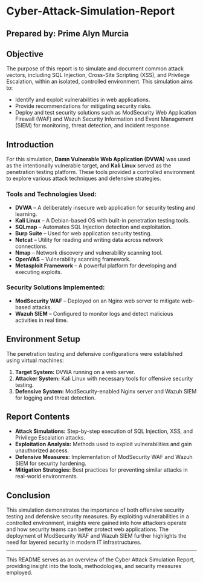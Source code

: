 # Cyber-Attack-Simulation-Report

## Prepared by: Prime Alyn Murcia

## Objective
The purpose of this report is to simulate and document common attack vectors, including SQL Injection, Cross-Site Scripting (XSS), and Privilege Escalation, within an isolated, controlled environment. This simulation aims to:
- Identify and exploit vulnerabilities in web applications.
- Provide recommendations for mitigating security risks.
- Deploy and test security solutions such as ModSecurity Web Application Firewall (WAF) and Wazuh Security Information and Event Management (SIEM) for monitoring, threat detection, and incident response.

## Introduction
For this simulation, **Damn Vulnerable Web Application (DVWA)** was used as the intentionally vulnerable target, and **Kali Linux** served as the penetration testing platform. These tools provided a controlled environment to explore various attack techniques and defensive strategies.

### Tools and Technologies Used:
- **DVWA** – A deliberately insecure web application for security testing and learning.
- **Kali Linux** – A Debian-based OS with built-in penetration testing tools.
- **SQLmap** – Automates SQL Injection detection and exploitation.
- **Burp Suite** – Used for web application security testing.
- **Netcat** – Utility for reading and writing data across network connections.
- **Nmap** – Network discovery and vulnerability scanning tool.
- **OpenVAS** – Vulnerability scanning framework.
- **Metasploit Framework** – A powerful platform for developing and executing exploits.

### Security Solutions Implemented:
- **ModSecurity WAF** – Deployed on an Nginx web server to mitigate web-based attacks.
- **Wazuh SIEM** – Configured to monitor logs and detect malicious activities in real time.

## Environment Setup
The penetration testing and defensive configurations were established using virtual machines:
1. **Target System:** DVWA running on a web server.
2. **Attacker System:** Kali Linux with necessary tools for offensive security testing.
3. **Defensive System:** ModSecurity-enabled Nginx server and Wazuh SIEM for logging and threat detection.

## Report Contents
- **Attack Simulations:** Step-by-step execution of SQL Injection, XSS, and Privilege Escalation attacks.
- **Exploitation Analysis:** Methods used to exploit vulnerabilities and gain unauthorized access.
- **Defensive Measures:** Implementation of ModSecurity WAF and Wazuh SIEM for security hardening.
- **Mitigation Strategies:** Best practices for preventing similar attacks in real-world environments.

## Conclusion
This simulation demonstrates the importance of both offensive security testing and defensive security measures. By exploiting vulnerabilities in a controlled environment, insights were gained into how attackers operate and how security teams can better protect web applications. The deployment of ModSecurity WAF and Wazuh SIEM further highlights the need for layered security in modern IT infrastructures.

---

This README serves as an overview of the Cyber Attack Simulation Report, providing insight into the tools, methodologies, and security measures employed.

